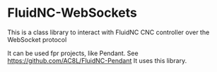 # FluidNC-WebSockets

This is a class library to interact with FluidNC CNC controller over the WebSocket protocol

It can be used fpr projects, like Pendant. See https://github.com/AC8L/FluidNC-Pendant
It uses this library.
